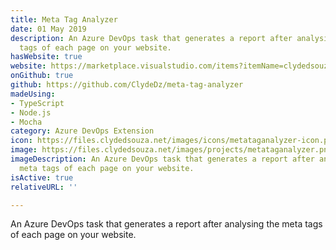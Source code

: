 ```yaml
---
title: Meta Tag Analyzer
date: 01 May 2019
description: An Azure DevOps task that generates a report after analysing the meta
  tags of each page on your website.
hasWebsite: true
website: https://marketplace.visualstudio.com/items?itemName=clydedsouza.meta-tag-analyzer
onGithub: true
github: https://github.com/ClydeDz/meta-tag-analyzer
madeUsing:
- TypeScript
- Node.js
- Mocha
category: Azure DevOps Extension
icon: https://files.clydedsouza.net/images/icons/metataganalyzer-icon.png
image: https://files.clydedsouza.net/images/projects/metataganalyzer.png
imageDescription: An Azure DevOps task that generates a report after analysing the
  meta tags of each page on your website.
isActive: true
relativeURL: ''

---
```

An Azure DevOps task that generates a report after analysing the meta tags of each page on your website.